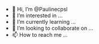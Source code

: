 - 👋 Hi, I’m @Paulinecpsl
- 👀 I’m interested in ...
- 🌱 I’m currently learning ...
- 💞️ I’m looking to collaborate on ...
- 📫 How to reach me ...

<!---
Paulinecpsl/Paulinecpsl is a ✨ special ✨ repository because its `README.md` (this file) appears on your GitHub profile.
You can click the Preview link to take a look at your changes.
--->
